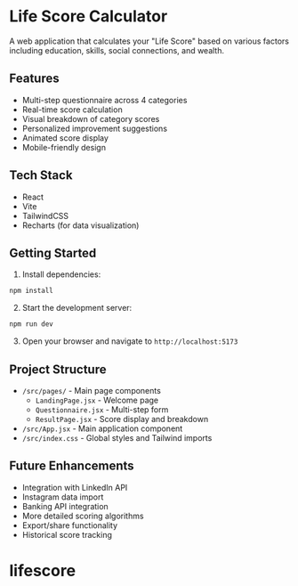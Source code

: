 # Life Score Calculator

A web application that calculates your "Life Score" based on various factors including education, skills, social connections, and wealth.

## Features

- Multi-step questionnaire across 4 categories
- Real-time score calculation
- Visual breakdown of category scores
- Personalized improvement suggestions
- Animated score display
- Mobile-friendly design

## Tech Stack

- React
- Vite
- TailwindCSS
- Recharts (for data visualization)

## Getting Started

1. Install dependencies:
```bash
npm install
```

2. Start the development server:
```bash
npm run dev
```

3. Open your browser and navigate to `http://localhost:5173`

## Project Structure

- `/src/pages/` - Main page components
  - `LandingPage.jsx` - Welcome page
  - `Questionnaire.jsx` - Multi-step form
  - `ResultPage.jsx` - Score display and breakdown
- `/src/App.jsx` - Main application component
- `/src/index.css` - Global styles and Tailwind imports

## Future Enhancements

- Integration with LinkedIn API
- Instagram data import
- Banking API integration
- More detailed scoring algorithms
- Export/share functionality
- Historical score tracking
# lifescore
